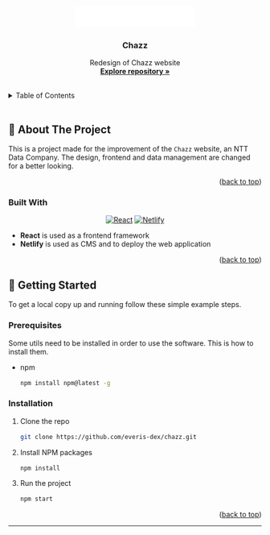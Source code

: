 <a name="readme-top"></a>

<!-- PROJECT LOGO -->
<br />
<div align="center">
  <a href="https://github.com/everis-dex/chazz">
    <img src="./public/Chazz_Logo.svg" alt="Logo" height="40">
  </a>

<h3 align="center"><strong>Chazz</strong></h3>

  <p align="center">
    Redesign of Chazz website
    <br />
    <a href="https://github.com/everis-dex/chazz"><strong>Explore repository »</strong></a>
    <br />
    <br />
  </p>
</div>

<!-- TABLE OF CONTENTS -->
<details>
  <summary>Table of Contents</summary>
  <ol>
    <li>
      <a href="#about-the-project">About The Project</a>
      <ul>
        <li><a href="#built-with">Built With</a></li>
      </ul>
    </li>
    <li>
      <a href="#getting-started">Getting Started</a>
      <ul>
        <li><a href="#prerequisites">Prerequisites</a></li>
        <li><a href="#installation">Installation</a></li>
      </ul>
    </li>
  </ol>
</details>

<br>

<!-- ABOUT THE PROJECT -->

## 📌 About The Project

<!-- [![Product Name Screen Shot][product-screenshot]](https://example.com) -->

This is a project made for the improvement of the `Chazz` website, an NTT Data Company. The design, frontend and data management are changed for a better looking.

<p align="right">(<a href="#readme-top">back to top</a>)</p>

### Built With

<div align="center">

[![React][react.js]][react-url]
[![Netlify][netlify.com]][netlify-url]

</div>

- **React** is used as a frontend framework
- **Netlify** is used as CMS and to deploy the web application

<p align="right">(<a href="#readme-top">back to top</a>)</p>

<!-- GETTING STARTED -->

## 🔭 Getting Started

To get a local copy up and running follow these simple example steps.

### Prerequisites

Some utils need to be installed in order to use the software. This is how to install them.

- npm
  ```sh
  npm install npm@latest -g
  ```

### Installation

1. Clone the repo
   ```sh
   git clone https://github.com/everis-dex/chazz.git
   ```
2. Install NPM packages
   ```sh
   npm install
   ```
3. Run the project
   ```sh
   npm start
   ```

<p align="right">(<a href="#readme-top">back to top</a>)</p>

---

<!-- MARKDOWN LINKS & IMAGES -->
<!-- https://www.markdownguide.org/basic-syntax/#reference-style-links -->

[product-screenshot]: images/screenshot.png
[react.js]: https://img.shields.io/badge/React-20232A?style=for-the-badge&logo=react&logoColor=61DAFB
[react-url]: https://reactjs.org/
[netlify-url]: https://www.netlify.com/
[netlify.com]: https://img.shields.io/badge/Netlify-00C7B7?style=for-the-badge&logo=netlify&logoColor=white
